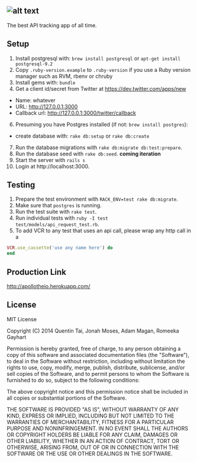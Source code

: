 ![alt text](https://github.com/rrgayhart/apolloio/blob/staging/app/assets/images/logosmall.png?raw=true "Title")
-----------
The best API tracking app of all time.


## Setup

1. Install postgresql with: `brew install postgresql` or `apt-get install postgresql-9.2`
2. Copy `.ruby-version.example` to `.ruby-version` if you use a Ruby version manager such as RVM, rbenv or chruby
3. Install gems with: `bundle`
4. Get a client id/secret from Twitter at https://dev.twitter.com/apps/new
  * Name: whatever
  * URL: http://127.0.0.1:3000
  * Callback url: http://127.0.0.1:3000/twitter/callback
6. Presuming you have Postgres installed (if not: `brew install postgres`):
  * create database with: `rake db:setup` or `rake db:create`
7. Run the database migrations with `rake db:migrate db:test:prepare`.
8. Run the database seed with `rake db:seed`. **coming iteration**
11. Start the server with `rails s`
12. Login at http://localhost:3000.

## Testing

1. Prepare the test environment with `RACK_ENV=test rake db:migrate`.
2. Make sure that `postgres` is running.
3. Run the test suite with `rake test`.
4. Run individual tests with `ruby -I test test/models/api_request_test.rb`.
5. To add VCR to any test that uses an api call, please wrap any http call in a 
```ruby
VCR.use_cassette('use any name here') do
end
```

## Production Link

http://apollotheio.herokuapp.com/

## License

MIT License

Copyright (C) 2014 Quentin Tai, Jonah Moses, Adam Magan, Romeeka Gayhart
 
Permission is hereby granted, free of charge, to any person
obtaining a copy of this software and associated documentation
files (the "Software"), to deal in the Software without
restriction, including without limitation the rights to use,
copy, modify, merge, publish, distribute, sublicense, and/or sell
copies of the Software, and to permit persons to whom the
Software is furnished to do so, subject to the following
conditions:
 
The above copyright notice and this permission notice shall be
included in all copies or substantial portions of the Software.
 
THE SOFTWARE IS PROVIDED "AS IS", WITHOUT WARRANTY OF ANY KIND,
EXPRESS OR IMPLIED, INCLUDING BUT NOT LIMITED TO THE WARRANTIES
OF MERCHANTABILITY, FITNESS FOR A PARTICULAR PURPOSE AND
NONINFRINGEMENT. IN NO EVENT SHALL THE AUTHORS OR COPYRIGHT
HOLDERS BE LIABLE FOR ANY CLAIM, DAMAGES OR OTHER LIABILITY,
WHETHER IN AN ACTION OF CONTRACT, TORT OR OTHERWISE, ARISING
FROM, OUT OF OR IN CONNECTION WITH THE SOFTWARE OR THE USE OR
OTHER DEALINGS IN THE SOFTWARE.
